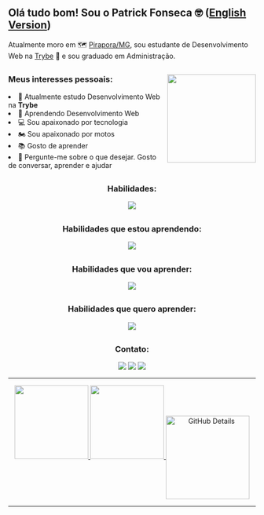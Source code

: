 <h2> Olá tudo bom! Sou o Patrick Fonseca 🤓 (<a href="https://github.com/PFonsecaFV/PFonsecaFV/blob/main/README_EN.md">English Version</a>)</h2> 

Atualmente moro em :world_map: [Pirapora/MG](https://www.google.com/search?q=Pirapora%2C+Minas+Gerais%2C+Brasil), sou estudante de Desenvolvimento Web na [Trybe](https://www.betrybe.com/) :rocket: e sou graduado em Administração.

##
<div align="center">
<a href="https://github.com/PFonsecaFV/PFonsecaFV"><img height="180px" align="right" src="https://github.com/PFonsecaFV/PFonsecaFV/blob/main/pc_cod_pfonsecafv.gif"/></a>


  <div align="left" style="display: inline_block">
    <h3>Meus interesses pessoais:</h3>
      <li>🔭 Atualmente estudo Desenvolvimento Web na <strong>Trybe</strong></li>
      <li>🌱 Aprendendo Desenvolvimento Web</li>
      <li>💻 Sou apaixonado por tecnologia</li>
      <li>🏍️ Sou apaixonado por motos</li>
      <li>📚 Gosto de aprender</li>
      <li>💬 Pergunte-me sobre o que desejar. Gosto de conversar, aprender e ajudar</li>
  </div>
</div>

##
<div align="center">
<h3>Habilidades:</h3>
<div align="center">
<p align="center">
  <a href="https://github.com/PFonsecaFV/PFonsecaFV">
    <img src="https://skillicons.dev/icons?i=ps,ai" />
  </a>
</p>

##
<div align="center">
<h3>Habilidades que estou aprendendo:</h3>
<div align="center">
<p align="center">
  <a href="https://github.com/PFonsecaFV/PFonsecaFV">
    <img src="https://skillicons.dev/icons?i=bash,linux,git,github,html,css,js,vscode" />
  </a>
</p>

##
<div align="center">
<h3>Habilidades que vou aprender:</h3>
<div align="center">
<p align="center">
  <a href="https://github.com/PFonsecaFV/PFonsecaFV">
    <img src="https://skillicons.dev/icons?i=jest,react,redux,docker,mysql,express,heroku,ts,solidity,mongodb,nodejs,py" />
  </a>
</p>

##
<div align="center">
<h3>Habilidades que quero aprender:</h3>
<div align="center">
<p align="center">
  <a href="https://github.com/PFonsecaFV/PFonsecaFV">
    <img src="https://skillicons.dev/icons?i=angular,bootstrap,c,cpp,java,ruby,aws,django,flutter" />
  </a>
</p>
  
##

<div align="center">
<h3>Contato:</h3>
  <a href="https://www.linkedin.com/in/patrickfonseca/" target="_blank"><img src="https://img.shields.io/badge/-LinkedIn-%230077B5?style=for-the-badge&logo=linkedin&logoColor=white" target="_blank"></a> 
  <a href = "mailto:patrickafonseca@gmail.com"><img src="https://img.shields.io/badge/-Gmail-%23333?style=for-the-badge&logo=gmail&logoColor=white" target="_blank"></a>
  <a href="https://instagram.com/pfonsecafv" target="_blank"><img src="https://img.shields.io/badge/-Instagram-%23E4405F?style=for-the-badge&logo=instagram&logoColor=white" target="_blank"></a>
</div>

-----

<div align="center">
<a href="https://github.com/PFonsecaFV">
<img height="150em" src="https://github-readme-stats.vercel.app/api?username=PFonsecaFV&theme=github_dark&show_icons=true">
<img height="150em" src="https://github-readme-stats.vercel.app/api/top-langs/?username=PFonsecaFV&layout=compact&theme=github_dark">
<img height="170em" align="center" alt="GitHub Details" src="http://github-profile-summary-cards.vercel.app/api/cards/profile-details?username=pfonsecafv&theme=github_dark"/>
</div>

-----

